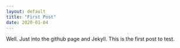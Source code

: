 ```yaml
---
layout: default
title: "First Post"
date: 2020-01-04
---
```


Well. Just into the github page and Jekyll. This is the first post to test.
